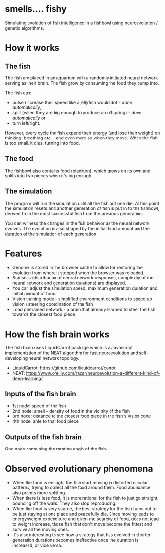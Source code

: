 # smells.... fishy
Simulating evolution of fish intelligence in a fishbowl using neuroevolution / genetic algorithms.

# How it works

## The fish
The fish are placed in an aquarium with a randomly initiated neural network serving as their brain. The fish grow by consuming the food they bump into. 

The fish can:
- pulse (increase their speed like a jellyfish would do) - *done automatically*, 
- split (when they are big enough to produce an offspring) - *done automatically* or
- turn left/right. 

However, every cycle the fish expend their energy (and lose their weight) on thinking, breathing etc. - and even more so when they move. When the fish is too small, it dies, turning into food.

## The food

The fishbowl also contains food (plankton), which grows on its own and splits into two pieces when it's big enough.

## The simulation

The program will run the simulation until all the fish but one die. At this point the simulation resets and another generation of fish is put in to the fishbowl, derived from the most successful fish from the previous generation.

You can witness the changes in the fish behaivor as the neural network evolves. The evolution is also shaped by the initial food amount and the duration of the simulation of each generation.

# Features

- Genome is stored in the browser cache to allow for restoring the evolution from where it stopped when the browser was reloaded.
- Statistics (distribution of neural network responses, complexity of the neural network and generation durations) are displayed.
- You can adjust the simulation speed, maximum generation duration and initial amount of food.
- Vision training mode - simplified environment conditions to speed up vision / steering coordination of the fish
- Load pretrained network - a brain that already learned to steer the fish towards the closest food piece

# How the fish brain works

The fish brain uses LiquidCarrot package which is a Javascript implementation of the NEAT algorithm for fast neuroevolution and self-developing neural network topology.

- LiquidCarrot: https://github.com/liquidcarrot/carrot
- NEAT: https://www.oreilly.com/radar/neuroevolution-a-different-kind-of-deep-learning/

## Inputs of the fish brain
- 1st node: speed of the fish
- 2nd node: smell - density of food in the vicinity of the fish
- 3rd node: distance to the closest food piece in the fish's vision cone
- 4th node: anle to that food piece

## Outputs of the fish brain
One node containing the rotation angle of the fish.

# Observed evolutionary phenomena
- When the food is enough, the fish start moving in distorted circular patterns, trying to collect all the food around them. Food abundance also promts more splitting.
- When there is less food, it is more rational for the fish to just go straight, bouncing off the walls. They also stop reproducing.
- When the food is very scarce, the best strategy for the fish turns out to be just staying at one place and peacefully die. Since moving leads to energy/weight expenditure and given the scarcity of food, does not lead to weight increase, those fish that don't move become the fittest and survive all the moving ones.
- It's also interesting to see how a strategy that has evolved in shorter generation durations becomes ineffective once the duration is increased, or vice versa.
